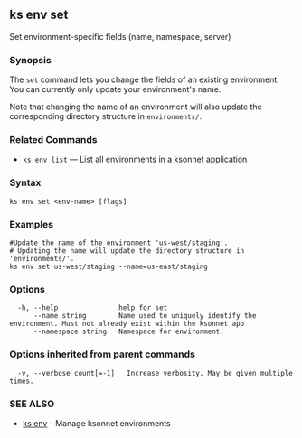 ## ks env set

Set environment-specific fields (name, namespace, server)

### Synopsis


The `set` command lets you change the fields of an existing environment.
You can currently only update your environment's name.

Note that changing the name of an environment will also update the corresponding
directory structure in `environments/`.

### Related Commands

* `ks env list` — List all environments in a ksonnet application

### Syntax


```
ks env set <env-name> [flags]
```

### Examples

```
#Update the name of the environment 'us-west/staging'.
# Updating the name will update the directory structure in 'environments/'.
ks env set us-west/staging --name=us-east/staging
```

### Options

```
  -h, --help               help for set
      --name string        Name used to uniquely identify the environment. Must not already exist within the ksonnet app
      --namespace string   Namespace for environment.
```

### Options inherited from parent commands

```
  -v, --verbose count[=-1]   Increase verbosity. May be given multiple times.
```

### SEE ALSO

* [ks env](ks_env.md)	 - Manage ksonnet environments

